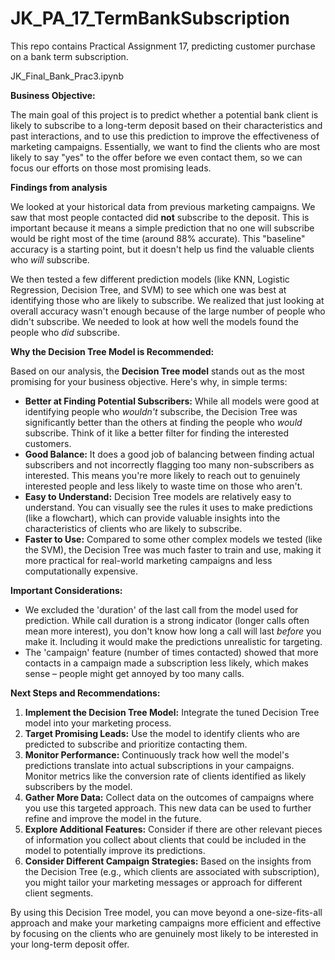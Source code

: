 # JK_PA_17_TermBankSubscription
This repo contains Practical Assignment 17, predicting customer purchase on a bank term subscription.



JK_Final_Bank_Prac3.ipynb

**Business Objective:**

The main goal of this project is to predict whether a potential bank client is likely to subscribe to a long-term deposit based on their characteristics and past interactions, and to use this prediction to improve the effectiveness of marketing campaigns. Essentially, we want to find the clients who are most likely to say "yes" to the offer before we even contact them, so we can focus our efforts on those most promising leads.

**Findings from analysis**

We looked at your historical data from previous marketing campaigns. We saw that most people contacted did **not** subscribe to the deposit. This is important because it means a simple prediction that no one will subscribe would be right most of the time (around 88% accurate). This "baseline" accuracy is a starting point, but it doesn't help us find the valuable clients who *will* subscribe.

We then tested a few different prediction models (like KNN, Logistic Regression, Decision Tree, and SVM) to see which one was best at identifying those who are likely to subscribe. We realized that just looking at overall accuracy wasn't enough because of the large number of people who didn't subscribe. We needed to look at how well the models found the people who *did* subscribe.

**Why the Decision Tree Model is Recommended:**

Based on our analysis, the **Decision Tree model** stands out as the most promising for your business objective. Here's why, in simple terms:

*   **Better at Finding Potential Subscribers:** While all models were good at identifying people who *wouldn't* subscribe, the Decision Tree was significantly better than the others at finding the people who *would* subscribe. Think of it like a better filter for finding the interested customers.
*   **Good Balance:** It does a good job of balancing between finding actual subscribers and not incorrectly flagging too many non-subscribers as interested. This means you're more likely to reach out to genuinely interested people and less likely to waste time on those who aren't.
*   **Easy to Understand:** Decision Tree models are relatively easy to understand. You can visually see the rules it uses to make predictions (like a flowchart), which can provide valuable insights into the characteristics of clients who are likely to subscribe.
*   **Faster to Use:** Compared to some other complex models we tested (like the SVM), the Decision Tree was much faster to train and use, making it more practical for real-world marketing campaigns and less computationally expensive. 

**Important Considerations:**

*   We excluded the 'duration' of the last call from the model used for prediction. While call duration is a strong indicator (longer calls often mean more interest), you don't know how long a call will last *before* you make it. Including it would make the predictions unrealistic for targeting.
*   The 'campaign' feature (number of times contacted) showed that more contacts in a campaign made a subscription less likely, which makes sense – people might get annoyed by too many calls.

**Next Steps and Recommendations:**

1.  **Implement the Decision Tree Model:** Integrate the tuned Decision Tree model into your marketing process.
2.  **Target Promising Leads:** Use the model to identify clients who are predicted to subscribe and prioritize contacting them.
3.  **Monitor Performance:** Continuously track how well the model's predictions translate into actual subscriptions in your campaigns. Monitor metrics like the conversion rate of clients identified as likely subscribers by the model.
4.  **Gather More Data:** Collect data on the outcomes of campaigns where you use this targeted approach. This new data can be used to further refine and improve the model in the future.
5.  **Explore Additional Features:** Consider if there are other relevant pieces of information you collect about clients that could be included in the model to potentially improve its predictions.
6.  **Consider Different Campaign Strategies:** Based on the insights from the Decision Tree (e.g., which clients are associated with subscription), you might tailor your marketing messages or approach for different client segments.

By using this Decision Tree model, you can move beyond a one-size-fits-all approach and make your marketing campaigns more efficient and effective by focusing on the clients who are genuinely most likely to be interested in your long-term deposit offer.
